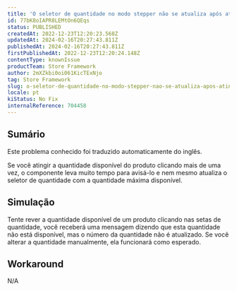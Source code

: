 ```yaml
---
title: 'O seletor de quantidade no modo stepper não se atualiza após atingir a qunatity máxima disponível'
id: 77bK8oIAPR8LEMtOn6QEqs
status: PUBLISHED
createdAt: 2022-12-23T12:20:23.568Z
updatedAt: 2024-02-16T20:27:43.811Z
publishedAt: 2024-02-16T20:27:43.811Z
firstPublishedAt: 2022-12-23T12:20:24.148Z
contentType: knownIssue
productTeam: Store Framework
author: 2mXZkbi0oi061KicTExNjo
tag: Store Framework
slug: o-seletor-de-quantidade-no-modo-stepper-nao-se-atualiza-apos-atingir-a-qunatity-maxima-disponivel
locale: pt
kiStatus: No Fix
internalReference: 704458
---
```


## Sumário

<div class="alert alert-info">
  <p>Este problema conhecido foi traduzido automaticamente do inglês.</p>
</div>


Se você atingir a quantidade disponível do produto clicando mais de uma vez, o componente leva muito tempo para avisá-lo e nem mesmo atualiza o seletor de quantidade com a quantidade máxima disponível.


##

## Simulação


Tente rever a quantidade disponível de um produto clicando nas setas de quantidade, você receberá uma mensagem dizendo que esta quantidade não está disponível, mas o número da quantidade não é atualizado. Se você alterar a quantidade manualmente, ela funcionará como esperado.


##

## Workaround



N/A

